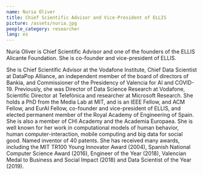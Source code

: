 ```yaml
---
name: Nuria Oliver
title: Chief Scientific Advisor and Vice-President of ELLIS
picture: /assets/nuria.jpg
people_category: researcher
lang: es
---
```


Nuria Oliver is Chief Scientific Advisor and one of the founders of the ELLIS Alicante Foundation. She is co-founder and vice-president of ELLIS. 

She is Chief Scientific Advisor at the Vodafone Institute, Chief Data Scientist at DataPop Alliance, an independent member of the board of directors of Bankia, and Commissioner of the Presidency of Valencia for AI and COVID-19. Previously, she was Director of Data Science Research at Vodafone, Scientific Director at Telefónica and researcher at Microsoft Research. She holds a PhD from the Media Lab at MIT, and is an IEEE Fellow, and ACM Fellow, and EurAI Fellow, co-founder and vice-president of ELLIS, and elected permanent member of the Royal Academy of Engineering of Spain. She is also a member of CHI Academy and the Academia Europaea. She is well known for her work in computational models of human behavior, human computer-interaction, mobile computing and big data for social good. Named inventor of 40 patents. She has received many awards, including the MIT TR100 Young Innovator Award (2004), Spanish National Computer Science Award (2016), Engineer of the Year (2018), Valencian Medal to Business and Social Impact (2018) and Data Scientist of the Year (2019).
